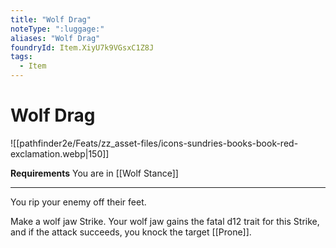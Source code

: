 ```yaml
---
title: "Wolf Drag"
noteType: ":luggage:"
aliases: "Wolf Drag"
foundryId: Item.XiyU7k9VGsxC1Z8J
tags:
  - Item
---
```


# Wolf Drag
![[pathfinder2e/Feats/zz_asset-files/icons-sundries-books-book-red-exclamation.webp|150]]

**Requirements** You are in [[Wolf Stance]]

* * *

You rip your enemy off their feet.

Make a wolf jaw Strike. Your wolf jaw gains the fatal d12 trait for this Strike, and if the attack succeeds, you knock the target [[Prone]].
